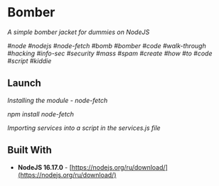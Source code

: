 # Bomber

*A simple bomber jacket for dummies on NodeJS*

*#node* *#nodejs* *#node-fetch* *#bomb* *#bomber* *#code* *#walk-through* *#hacking* *#info-sec* *#security* *#mass* *#spam* *#create*
*#how* *#to* *#code* *#script* *#kiddie*

## Launch
*Installing the module - node-fetch*

*npm install node-fetch*

*Importing services into a script in the services.js file*

## Built With

* **NodeJS 16.17.0** - [https://nodejs.org/ru/download/](https://nodejs.org/ru/download/)

